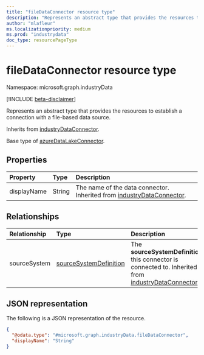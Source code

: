 ```yaml
---
title: "fileDataConnector resource type"
description: "Represents an abstract type that provides the resources to establish a connection with a file-based data source."
author: "mlafleur"
ms.localizationpriority: medium
ms.prod: "industrydata"
doc_type: resourcePageType
---
```


# fileDataConnector resource type

Namespace: microsoft.graph.industryData

[!INCLUDE [beta-disclaimer](../../includes/beta-disclaimer.md)]

Represents an abstract type that provides the resources to establish a connection with a file-based data source.

Inherits from [industryDataConnector](industrydata-industrydataconnector.md).

Base type of [azureDataLakeConnector](../resources/industrydata-azuredatalakeconnector.md).

## Properties

| Property    | Type   | Description                                                                                                    |
| :---------- | :----- | :------------------------------------------------------------------------------------------------------------- |
| displayName | String | The name of the data connector. Inherited from [industryDataConnector](industrydata-industrydataconnector.md). |

## Relationships

| Relationship | Type                                                             | Description                                                                                                                                   |
| :----------- | :--------------------------------------------------------------- | :-------------------------------------------------------------------------------------------------------------------------------------------- |
| sourceSystem | [sourceSystemDefinition](industrydata-sourcesystemdefinition.md) | The **sourceSystemDefinition** this connector is connected to. Inherited from [industryDataConnector](industrydata-industrydataconnector.md). |

## JSON representation

The following is a JSON representation of the resource.

<!-- {
  "blockType": "resource",
  "keyProperty": "id",
  "@odata.type": "microsoft.graph.industryData.fileDataConnector",
  "baseType": "microsoft.graph.industryData.industryDataConnector",
  "openType": false
}
-->

```json
{
  "@odata.type": "#microsoft.graph.industryData.fileDataConnector",
  "displayName": "String"
}
```
